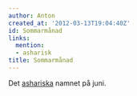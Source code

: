 ```yaml
---
author: Anton
created_at: '2012-03-13T19:04:40Z'
id: Sommarmånad
links:
  mention:
  - asharisk
title: Sommarmånad
---
```


Det [ashariska] namnet på juni.

  [ashariska]: asharisk
